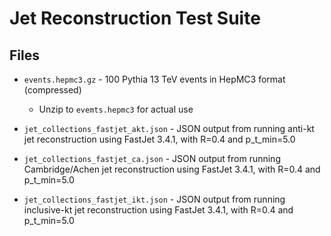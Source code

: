 # Jet Reconstruction Test Suite

## Files

- `events.hepmc3.gz` - 100 Pythia 13 TeV events in HepMC3 format (compressed)
  - Unzip to `evemts.hepmc3` for actual use

- `jet_collections_fastjet_akt.json` - JSON output from running anti-kt jet reconstruction using FastJet 3.4.1, with R=0.4 and p_t_min=5.0
- `jet_collections_fastjet_ca.json` - JSON output from running Cambridge/Achen jet reconstruction using FastJet 3.4.1, with R=0.4 and p_t_min=5.0
- `jet_collections_fastjet_ikt.json` - JSON output from running inclusive-kt jet reconstruction using FastJet 3.4.1, with R=0.4 and p_t_min=5.0
